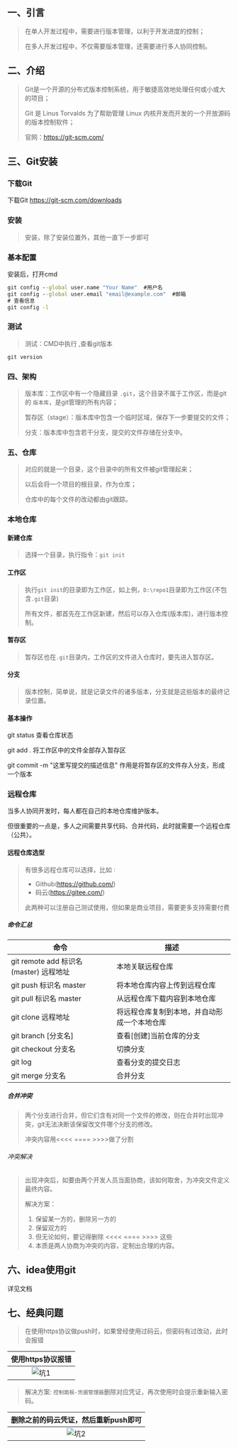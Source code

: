 ## 一、引言

> 在单人开发过程中，需要进行版本管理，以利于开发进度的控制；
>
> 在多人开发过程中，不仅需要版本管理，还需要进行多人协同控制。

## 二、介绍

> Git是一个开源的分布式版本控制系统，用于敏捷高效地处理任何或小或大的项目；
>
> Git 是 Linus Torvalds 为了帮助管理 Linux 内核开发而开发的一个开放源码的版本控制软件；
>
> 官网：https://git-scm.com/

## 三、Git安装

### 下载Git

下载Git https://git-scm.com/downloads

### 安装

> 安装，除了安装位置外，其他一直下一步即可

### 基本配置

安装后，打开cmd

```cmd
git config --global user.name "Your Name"  #用户名
git config --global user.email "email@example.com"  #邮箱
# 查看信息
git config -l 
```

### 测试

> 测试：CMD中执行 ,查看git版本

```cmd
git version  
```

### 四、架构

> 版本库：工作区中有一个隐藏目录 `.git`，这个目录不属于工作区，而是git的 `版本库`，是git管理的所有内容；
>
> 暂存区（stage）：版本库中包含一个临时区域，保存下一步要提交的文件；
>
> 分支：版本库中包含若干分支，提交的文件存储在分支中。

### 五、仓库

> 对应的就是一个目录，这个目录中的所有文件被git管理起来；
>
> 以后会将一个项目的根目录，作为仓库；
>
> 仓库中的每个文件的改动都由git跟踪。

### 本地仓库

#### 新建仓库

> 选择一个目录，执行指令：`git init`

#### 工作区

> 执行`git init`的目录即为工作区，如上例，`D:\repo1`目录即为工作区(不包含`.git`目录)
>
> 所有文件，都首先在工作区新建，然后可以存入仓库(版本库)，进行版本控制。

#### 暂存区

> 暂存区也在`.git`目录内，工作区的文件进入仓库时，要先进入暂存区。

####  分支

> 版本控制，简单说，就是记录文件的诸多版本，分支就是这些版本的最终记录位置。

#### 基本操作

git status   查看仓库状态 

git add .    将工作区中的文件全部存入暂存区

git commit -m "这里写提交的描述信息"  作用是将暂存区的文件存入分支，形成一个版本

### 远程仓库

当多人协同开发时，每人都在自己的本地仓库维护版本。

但很重要的一点是，多人之间需要共享代码、合并代码，此时就需要一个远程仓库（公共）。

#### 远程仓库选型

> 有很多远程仓库可以选择，比如 :
>
> - Github(https://github.com/)
> - 码云(https://gitee.com/)
>
> 此两种可以注册自己测试使用，但如果是商业项目，需要更多支持需要付费

##### 命令汇总

| 命令                                   | 描述                                         |
| -------------------------------------- | -------------------------------------------- |
| git remote add 标识名(master) 远程地址 | 本地关联远程仓库                             |
| git push 标识名 master                 | 将本地仓库内容上传到远程仓库                 |
| git pull 标识名 master                 | 从远程仓库下载内容到本地仓库                 |
| git clone 远程地址                     | 将远程仓库复制到本地，并自动形成一个本地仓库 |
| git branch [分支名]                    | 查看[创建]当前仓库的分支                     |
| git checkout 分支名                    | 切换分支                                     |
| git log                                | 查看分支的提交日志                           |
| git merge 分支名                       | 合并分支                                     |

##### 合并冲突

> 两个分支进行合并，但它们含有对同一个文件的修改，则在合并时出现冲突，git无法决断该保留改文件哪个分支的修改。
>
> 冲突内容用<<<<   ==== >>>>做了分割

###### 冲突解决

> 出现冲突后，如要由两个开发人员当面协商，该如何取舍，为冲突文件定义最终内容。
>
> 解决方案：
>
> 1. 保留某一方的，删除另一方的
> 2. 保留双方的
> 3. 但无论如何，要记得删除 <<<< ==== >>>> 这些
> 4. 本质是两人协商为冲突的内容，定制出合理的内容。

## 六、idea使用git

详见文档

## 七、经典问题

> 在使用https协议做push时，如果曾经使用过码云，但密码有过改动，此时会报错

|                      使用https协议报错                       |
| :----------------------------------------------------------: |
| ![坑1](https://study.code2048.tech/assets/%E5%9D%911-58684f4d.jpg) |

> 解决方案: `控制面板-凭据管理器`删除对应凭证，再次使用时会提示重新输入密码。

|             删除之前的码云凭证，然后重新push即可             |
| :----------------------------------------------------------: |
| ![坑2](https://study.code2048.tech/assets/%E5%9D%912-cdf31714.jpg) |
